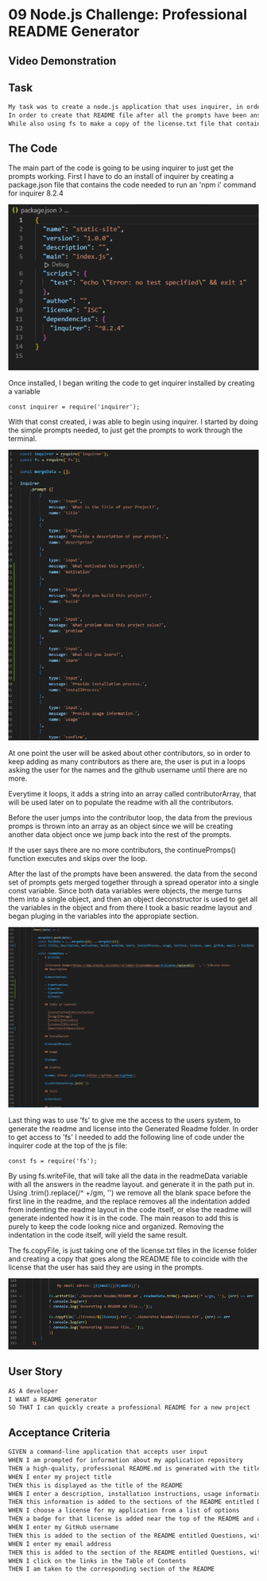# 09 Node.js Challenge: Professional README Generator

## Video Demonstration

## Task

```md
My task was to create a node.js application that uses inquirer, in order to create prompts that will be used to generate a README file.
In order to create that README file after all the prompts have been answered, I had to use fs in order to write the file into the Generated Readme folder.
While also using fs to make a copy of the license.txt file that contains more info on the license being used for the repo.

```
## The Code

The main part of the code is going to be using inquirer to just get the prompts working. 
First I have to do an install of inquirer by creating a package.json file that contains the code needed to run an 'npm i' command for inquirer 8.2.4

![package.json](./assets/images/package-json.PNG)

Once installed, I began writing the code to get inquirer installed by creating a variable

    const inquirer = require('inquirer');

With that const created, i was able to begin using inquirer.
I started by doing the simple prompts needed, to just get the prompts to work through the terminal.

![prompts](./assets/images/inquirer-prompts.PNG)

At one point the user will be asked about other contributors, so in order to keep adding as many contributors as there are, the user is put in a loops
asking the user for the names and the github username until there are no more. 

Everytime it loops, it adds a string into an array called contributorArray, that will be used later on to populate the readme with all the contributors.

Before the user jumps into the contributor loop, the data from the previous promps is thrown into an array as an object since we will be creating another data object once we jump back into the rest of the prompts.

If the user says there are no more contributors, the continuePromps() function executes and skips over the loop.

After the last of the prompts have been answered. the data from the second set of prompts gets merged together through a spread operator into a single const variable.
Since both data variables were objects, the merge turns them into a single object, and then an object deconstructor is used to get all the variables in the object and from there I took a basic readme layout and began pluging in the variables into the appropiate section.

![contributors loop](./assets/images/readme.PNG)

Last thing was to use 'fs' to give me the access to the users system, to generate the readme and license into the Generated Readme folder.
In order to get access to 'fs' I needed to add the following line of code under the inquirer code at the top of the js file:

    const fs = require('fs');

By using fs.writeFile, that will take all the data in the readmeData variable with all the answers in the readme layout. and generate it in the path put in.
Using .trim().replace(/^ +/gm, '') we remove all the blank space before the first line in the readme, and the replace removes all the indentation added from indenting the readme layout in the code itself, or else the readme will generate indented how it is in the code. The main reason to add this is purely to keep the code lookng nice and organized. Removing the indentation in the code itself, will yield the same result.

The fs.copyFile, is just taking one of the license.txt files in the license folder and creating a copy that goes along the README file to coincide with the license that the user has said they are using in the prompts. 

![fs writeFile](./assets/images/fs-writefile.PNG)

## User Story

```md
AS A developer
I WANT a README generator
SO THAT I can quickly create a professional README for a new project
```

## Acceptance Criteria

```md
GIVEN a command-line application that accepts user input
WHEN I am prompted for information about my application repository
THEN a high-quality, professional README.md is generated with the title of my project and sections entitled Description, Table of Contents, Installation, Usage, License, Contributing, Tests, and Questions
WHEN I enter my project title
THEN this is displayed as the title of the README
WHEN I enter a description, installation instructions, usage information, contribution guidelines, and test instructions
THEN this information is added to the sections of the README entitled Description, Installation, Usage, Contributing, and Tests
WHEN I choose a license for my application from a list of options
THEN a badge for that license is added near the top of the README and a notice is added to the section of the README entitled License that explains which license the application is covered under
WHEN I enter my GitHub username
THEN this is added to the section of the README entitled Questions, with a link to my GitHub profile
WHEN I enter my email address
THEN this is added to the section of the README entitled Questions, with instructions on how to reach me with additional questions
WHEN I click on the links in the Table of Contents
THEN I am taken to the corresponding section of the README
```
